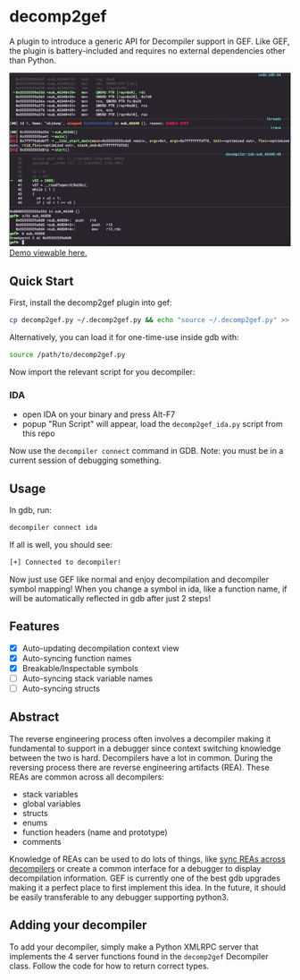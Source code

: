 # decomp2gef
A plugin to introduce a generic API for Decompiler support in GEF. Like GEF, the plugin
is battery-included and requires no external dependencies other than Python. 

![decomp2gef](./assets/decomp2gef.png)
[Demo viewable here.](https://asciinema.org/a/442740)

## Quick Start
First, install the decomp2gef plugin into gef:
```bash
cp decomp2gef.py ~/.decomp2gef.py && echo "source ~/.decomp2gef.py" >> ~/.gdbinit
```
Alternatively, you can load it for one-time-use inside gdb with:
```bash 
source /path/to/decomp2gef.py
```

Now import the relevant script for you decompiler:

### IDA
- open IDA on your binary and press Alt-F7
- popup "Run Script" will appear, load the `decomp2gef_ida.py` script from this repo

Now use the `decompiler connect` command in GDB. Note: you must be in a current session
of debugging something.

## Usage 
In gdb, run:
```bash
decompiler connect ida
```

If all is well, you should see:
```bash
[+] Connected to decompiler!
```

Now just use GEF like normal and enjoy decompilation and decompiler symbol mapping!
When you change a symbol in ida, like a function name, if will be automatically reflected in 
gdb after just 2 steps!

## Features 
- [X] Auto-updating decompilation context view
- [X] Auto-syncing function names
- [X] Breakable/Inspectable symbols
- [ ] Auto-syncing stack variable names
- [ ] Auto-syncing structs

## Abstract
The reverse engineering process often involves a decompiler making it fundamental to
support in a debugger since context switching knowledge between the two is hard. Decompilers
have a lot in common. During the reversing process there are reverse engineering artifacts (REA).
These REAs are common across all decompilers:
- stack variables
- global variables
- structs
- enums
- function headers (name and prototype)
- comments

Knowledge of REAs can be used to do lots of things, like [sync REAs across decompilers](https://github.com/angr/binsync) or
create a common interface for a debugger to display decompilation information. GEF is currently
one of the best gdb upgrades making it a perfect place to first implement this idea. In the future,
it should be easily transferable to any debugger supporting python3.

## Adding your decompiler

To add your decompiler, simply make a Python XMLRPC server that implements the 4 server functions
found in the `decomp2gef` Decompiler class. Follow the code for how to return correct types.
